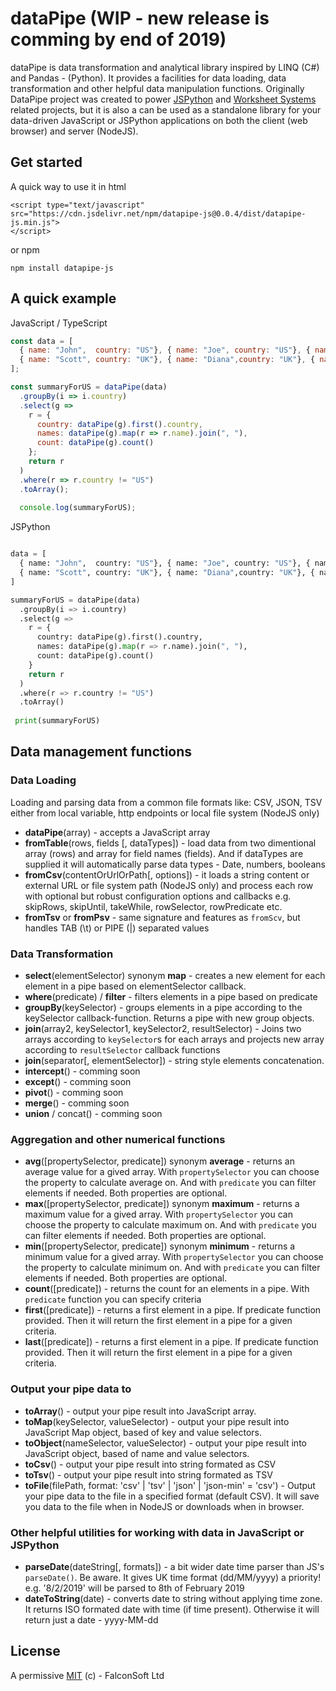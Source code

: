# dataPipe (WIP - new release is comming by end of 2019)

dataPipe is data transformation and analytical library inspired by LINQ (C#) and Pandas - (Python). It provides a facilities for data loading, data transformation and other helpful data manipulation functions. Originally DataPipe project was created to power [JSPython](https://github.com/jspython-dev/jspython) and [Worksheet Systems](https://worksheet.systems) related projects, but it is also a can be used as a standalone library for your data-driven JavaScript or JSPython applications on both the client (web browser) and server (NodeJS).

## Get started

A quick way to use it in html

```
<script type="text/javascript" src="https://cdn.jsdelivr.net/npm/datapipe-js@0.0.4/dist/datapipe-js.min.js">
</script>
```

or npm

```
npm install datapipe-js
```

## A quick example
JavaScript / TypeScript
```js
const data = [
  { name: "John",  country: "US"}, { name: "Joe", country: "US"}, { name: "Bill",  country: "US"}, { name: "Adam", country: "UK"}, 
  { name: "Scott", country: "UK"}, { name: "Diana",country: "UK"}, { name: "Marry",country: "FR"}, { name: "Luc",country: "FR"}
];

const summaryForUS = dataPipe(data)
  .groupBy(i => i.country)
  .select(g => 
    r = {
      country: dataPipe(g).first().country,
      names: dataPipe(g).map(r => r.name).join(", "),
      count: dataPipe(g).count()
    };
    return r
  )
  .where(r => r.country != "US")
  .toArray();
  
  console.log(summaryForUS);
```

JSPython
```py

data = [
  { name: "John",  country: "US"}, { name: "Joe", country: "US"}, { name: "Bill",  country: "US"}, { name: "Adam", country: "UK"}, 
  { name: "Scott", country: "UK"}, { name: "Diana",country: "UK"}, { name: "Marry",country: "FR"}, { name: "Luc",country: "FR"}
]

summaryForUS = dataPipe(data)
  .groupBy(i => i.country)
  .select(g => 
    r = {
      country: dataPipe(g).first().country,
      names: dataPipe(g).map(r => r.name).join(", "),
      count: dataPipe(g).count()
    }
    return r
  )
  .where(r => r.country != "US")
  .toArray()
 
 print(summaryForUS)

```


## Data management functions

### Data Loading

Loading and parsing data from a common file formats like: CSV, JSON, TSV either from local variable, http endpoints or local file system (NodeJS only)
 
 - **dataPipe**(array) - accepts a JavaScript array
 - **fromTable**(rows, fields [, dataTypes]) - load data from two dimentional array (rows) and array for field names (fields). And if dataTypes are supplied it will automatically parse data types - Date, numbers, booleans
 - **fromCsv**(contentOrUrlOrPath[, options]) - it loads a string content or external URL or file system path (NodeJS only) and process each row with optional but robust configuration options and callbacks e.g. skipRows, skipUntil, takeWhile, rowSelector, rowPredicate etc.
  - **fromTsv** or **fromPsv** - same signature and features as `fromScv`, but handles TAB (\t) or PIPE (|) separated values

### Data Transformation

 - **select**(elementSelector) synonym **map** - creates a new element for each element in a pipe based on elementSelector callback.
 - **where**(predicate) / **filter** - filters elements in a pipe based on predicate
 - **groupBy**(keySelector) - groups elements in a pipe according to the keySelector callback-function. Returns a pipe with new group objects.
 - **join**(array2, keySelector1, keySelector2, resultSelector) - Joins two arrays according to `keySelector`s for each arrays and projects new array according to `resultSelector` callback functions
 - **join**(separator[, elementSelector]) - string style elements concatenation. 
 - **intercept**() - comming soon
 - **except**() - comming soon
 - **pivot**() - comming soon
 - **merge**() - comming soon
 - **union** / concat()  - comming soon

### Aggregation and other numerical functions

 - **avg**([propertySelector, predicate]) synonym **average** - returns an average value for a gived array. With `propertySelector` you can choose the property to calculate average on. And with `predicate` you can filter elements if needed. Both properties are optional.
 - **max**([propertySelector, predicate]) synonym **maximum** - returns a maximum value for a gived array. With `propertySelector` you can choose the property to calculate maximum on. And with `predicate` you can filter elements if needed. Both properties are optional.
 - **min**([propertySelector, predicate]) synonym **minimum** - returns a minimum value for a gived array. With `propertySelector` you can choose the property to calculate minimum on. And with `predicate` you can filter elements if needed. Both properties are optional.
 - **count**([predicate]) - returns the count for an elements in a pipe. With `predicate` function you can specify criteria
 - **first**([predicate]) - returns a first element in a pipe. If predicate function provided. Then it will return the first element in a pipe for a given criteria.
 - **last**([predicate]) - returns a first element in a pipe. If predicate function provided. Then it will return the first element in a pipe for a given criteria.
 
### Output your pipe data to

 - **toArray**() - output your pipe result into JavaScript array.
 - **toMap**(keySelector, valueSelector) - output your pipe result into JavaScript Map object, based of key and value selectors.
 - **toObject**(nameSelector, valueSelector) - output your pipe result into JavaScript object, based of name and value selectors.
 - **toCsv**() - output your pipe result into string formated as CSV
 - **toTsv**() - output your pipe result into string formated as TSV
 - **toFile**(filePath, format: 'csv' | 'tsv' | 'json' | 'json-min' = 'csv') - Output your pipe data to the file in a specified format (default CSV). It will save you data to the file when in NodeJS or downloads when in browser.

### Other helpful utilities for working with data in JavaScript or JSPython
 - **parseDate**(dateString[, formats]) - a bit wider date time parser than JS's `parseDate()`. Be aware. It gives UK time format (dd/MM/yyyy) a priority! e.g. '8/2/2019' will be parsed to 8th of February 2019
 - **dateToString**(date) - converts date to string without applying time zone. It returns ISO formated date with time (if time present). Otherwise it will return just a date - yyyy-MM-dd

## License
A permissive [MIT](https://github.com/FalconSoft/dataPipe/blob/master/LICENSE) (c) - FalconSoft Ltd

 
